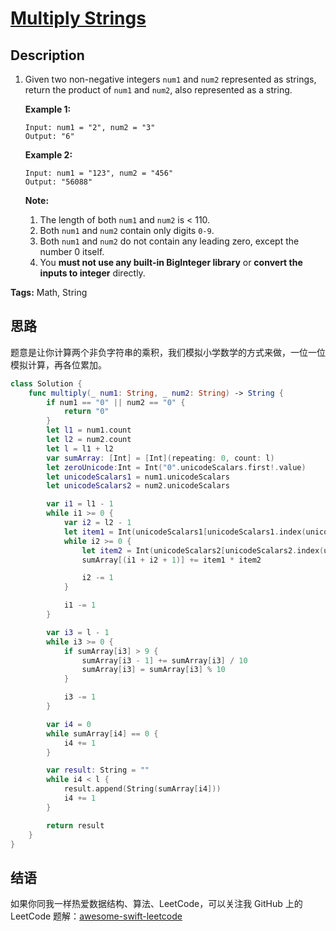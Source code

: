# [Multiply Strings][title]

## Description

1. Given two non-negative integers `num1` and `num2` represented as strings, return the product of `num1` and `num2`, also represented as a string.

   **Example 1:**

   ```
   Input: num1 = "2", num2 = "3"
   Output: "6"
   ```

   **Example 2:**

   ```
   Input: num1 = "123", num2 = "456"
   Output: "56088"
   ```

   **Note:**

   1. The length of both `num1` and `num2` is < 110.
   2. Both `num1` and `num2` contain only digits `0-9`.
   3. Both `num1` and `num2` do not contain any leading zero, except the number 0 itself.
   4. You **must not use any built-in BigInteger library** or **convert the inputs to integer** directly.

**Tags:** Math, String


## 思路

题意是让你计算两个非负字符串的乘积，我们模拟小学数学的方式来做，一位一位模拟计算，再各位累加。

```swift
class Solution {
    func multiply(_ num1: String, _ num2: String) -> String {
        if num1 == "0" || num2 == "0" {
            return "0"
        }
        let l1 = num1.count
        let l2 = num2.count
        let l = l1 + l2
        var sumArray: [Int] = [Int](repeating: 0, count: l)
        let zeroUnicode:Int = Int("0".unicodeScalars.first!.value)
        let unicodeScalars1 = num1.unicodeScalars
        let unicodeScalars2 = num2.unicodeScalars

        var i1 = l1 - 1
        while i1 >= 0 {
            var i2 = l2 - 1
            let item1 = Int(unicodeScalars1[unicodeScalars1.index(unicodeScalars1.startIndex, offsetBy: i1)].value) - zeroUnicode
            while i2 >= 0 {
                let item2 = Int(unicodeScalars2[unicodeScalars2.index(unicodeScalars2.startIndex, offsetBy: i2)].value) - zeroUnicode
                sumArray[(i1 + i2 + 1)] += item1 * item2

                i2 -= 1
            }

            i1 -= 1
        }

        var i3 = l - 1
        while i3 >= 0 {
            if sumArray[i3] > 9 {
                sumArray[i3 - 1] += sumArray[i3] / 10
                sumArray[i3] = sumArray[i3] % 10
            }

            i3 -= 1
        }

        var i4 = 0
        while sumArray[i4] == 0 {
            i4 += 1
        }

        var result: String = ""
        while i4 < l {
            result.append(String(sumArray[i4]))
            i4 += 1
        }

        return result
    }
}
```


## 结语

如果你同我一样热爱数据结构、算法、LeetCode，可以关注我 GitHub 上的 LeetCode 题解：[awesome-swift-leetcode][zgpeace]



[title]: https://leetcode.com/problems/multiply-strings
[zgpeace]: https://github.com/zgpeace/awesome-swift-leetcode
